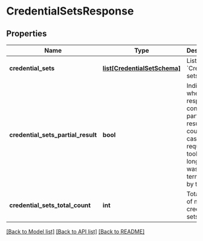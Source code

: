 # CredentialSetsResponse


## Properties
Name | Type | Description | Notes
------------ | ------------- | ------------- | -------------
**credential_sets** | [**list[CredentialSetSchema]**](CredentialSetSchema.md) | List of &#x60;Credential sets&#x60;. | [optional] 
**credential_sets_partial_result** | **bool** | Indicates whether response contains partial result. It could be in case when request took too long and was terminated by timeout. | [optional] 
**credential_sets_total_count** | **int** | Total count of matched credential sets. | 

[[Back to Model list]](../README.md#documentation-for-models) [[Back to API list]](../README.md#documentation-for-api-endpoints) [[Back to README]](../README.md)



